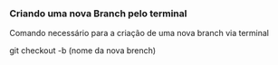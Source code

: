 ### Criando uma nova Branch pelo terminal

Comando necessário para a criação de uma nova branch via terminal

git checkout -b (nome da nova brench)

